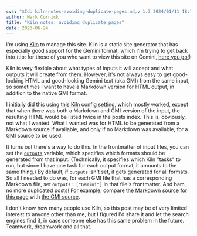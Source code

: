 ```yaml
---
cvs: "$Id: kiln-notes-avoiding-duplicate-pages.md,v 1.3 2024/01/11 18:12:48 mcornick Exp $"
author: Mark Cornick
title: "Kiln notes: avoiding duplicate pages"
date: 2023-06-24
---
```

I'm using [Kiln](https://git.sr.ht/~adnano/kiln) to manage this site. Kiln is a static site generator that has especially good support for the Gemini format, which I'm trying to get back into (tip: for those of you who want to view this site on Gemini, [here you go!](gemini://mcornick.com/))

Kiln is very flexible about what types of inputs it will accept and what outputs it will create from them. However, it's not always easy to get good-looking HTML and good-looking Gemini text (aka GMI) from the same input, so sometimes I want to have a Markdown version for HTML output, in addition to the native GMI format.

I initially did this using [this Kiln config setting](https://git.sr.ht/~mcornick/mcornick.srht.site/tree/main/item/config.toml#L20), which mostly worked, except that when there was both a Markdown and GMI version of the input, the resulting HTML would be listed twice in the posts index. This is, obviously, not what I wanted. What I wanted was for HTML to be generated from a Markdown source if available, and only if no Markdown was available, for a GMI source to be used.

It turns out there's a way to do this. In the frontmatter of input files, you can set the [`outputs`](https://git.sr.ht/~adnano/kiln/tree/master/item/docs/kiln.1.scd#L119) variable, which specifies which formats should be generated from that input. (Technically, it specifies which Kiln "tasks" to run, but since I have one task for each output format, it amounts to the same thing.) By default, if `outputs` isn't set, it gets generated for all formats. So all I needed to do was, for each GMI file that has a corresponding Markdown file, set `outputs: ["Gemini"]` in that file's frontmatter.  And bam, no more duplicated posts! For example, compare [the Markdown source for this page](https://git.sr.ht/~mcornick/mcornick.srht.site/blob/main/content/posts/kiln-notes-avoiding-duplicate-pages.md) with [the GMI source](https://git.sr.ht/~mcornick/mcornick.srht.site/blob/main/content/posts/kiln-notes-avoiding-duplicate-pages.gmi).

I don't know how many people use Kiln, so this post may be of very limited interest to anyone other than me, but I figured I'd share it and let the search engines find it, in case someone else has this same problem in the future. Teamwork, dreamwork and all that.
